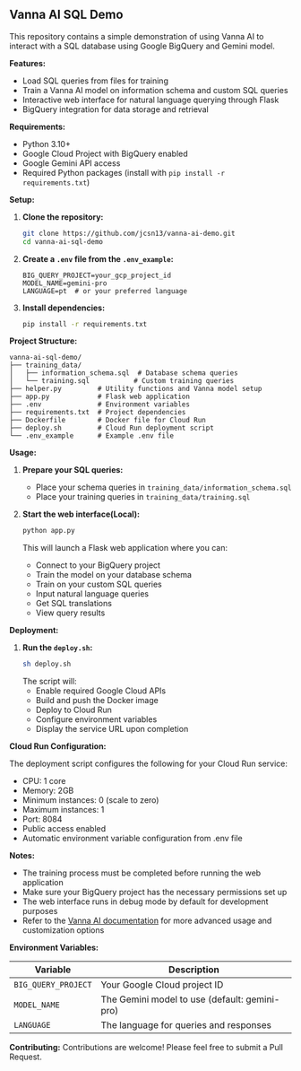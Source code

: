 ## Vanna AI SQL Demo

This repository contains a simple demonstration of using Vanna AI to interact with a SQL database using Google BigQuery and Gemini model.

**Features:**

* Load SQL queries from files for training
* Train a Vanna AI model on information schema and custom SQL queries
* Interactive web interface for natural language querying through Flask
* BigQuery integration for data storage and retrieval

**Requirements:**

* Python 3.10+
* Google Cloud Project with BigQuery enabled
* Google Gemini API access
* Required Python packages (install with `pip install -r requirements.txt`)

**Setup:**

1. **Clone the repository:**
   ```bash
   git clone https://github.com/jcsn13/vanna-ai-demo.git
   cd vanna-ai-sql-demo
   ```

2. **Create a `.env` file from the `.env_example`:**
   ```plaintext
   BIG_QUERY_PROJECT=your_gcp_project_id
   MODEL_NAME=gemini-pro
   LANGUAGE=pt  # or your preferred language
   ```

3. **Install dependencies:**
   ```bash
   pip install -r requirements.txt
   ```

**Project Structure:**
```
vanna-ai-sql-demo/
├── training_data/
│   ├── information_schema.sql  # Database schema queries
│   └── training.sql           # Custom training queries
├── helper.py         # Utility functions and Vanna model setup
├── app.py            # Flask web application
├── .env              # Environment variables
├── requirements.txt  # Project dependencies
├── Dockerfile        # Docker file for Cloud Run
├── deploy.sh         # Cloud Run deployment script
└── .env_example      # Example .env file

```

**Usage:**

1. **Prepare your SQL queries:**
   * Place your schema queries in `training_data/information_schema.sql`
   * Place your training queries in `training_data/training.sql`

2. **Start the web interface(Local):**
   ```bash
   python app.py
   ```
   This will launch a Flask web application where you can:
   * Connect to your BigQuery project
   * Train the model on your database schema
   * Train on your custom SQL queries
   * Input natural language queries
   * Get SQL translations
   * View query results

**Deployment:**

1. **Run the `deploy.sh`:**
   ```bash
   sh deploy.sh
   ```
   The script will:
   * Enable required Google Cloud APIs
   * Build and push the Docker image
   * Deploy to Cloud Run
   * Configure environment variables
   * Display the service URL upon completion

**Cloud Run Configuration:**

   The deployment script configures the following for your Cloud Run service:

   * CPU: 1 core
   * Memory: 2GB
   * Minimum instances: 0 (scale to zero)
   * Maximum instances: 1
   * Port: 8084
   * Public access enabled
   * Automatic environment variable configuration from .env file

**Notes:**
* The training process must be completed before running the web application
* Make sure your BigQuery project has the necessary permissions set up
* The web interface runs in debug mode by default for development purposes
* Refer to the [Vanna AI documentation](https://vanna.ai/docs) for more advanced usage and customization options

**Environment Variables:**

| Variable | Description |
|----------|-------------|
| `BIG_QUERY_PROJECT` | Your Google Cloud project ID |
| `MODEL_NAME` | The Gemini model to use (default: gemini-pro) |
| `LANGUAGE` | The language for queries and responses |

**Contributing:**
Contributions are welcome! Please feel free to submit a Pull Request.